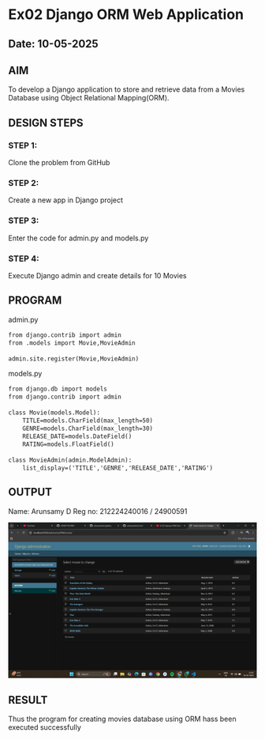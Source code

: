 # Ex02 Django ORM Web Application
## Date: 10-05-2025

## AIM
To develop a Django application to store and retrieve data from a Movies Database using Object Relational Mapping(ORM).

## DESIGN STEPS

### STEP 1:
Clone the problem from GitHub

### STEP 2:
Create a new app in Django project

### STEP 3:
Enter the code for admin.py and models.py

### STEP 4:
Execute Django admin and create details for 10 Movies

## PROGRAM

admin.py

```
from django.contrib import admin
from .models import Movie,MovieAdmin

admin.site.register(Movie,MovieAdmin)
```

models.py

```
from django.db import models
from django.contrib import admin

class Movie(models.Model):
	TITLE=models.CharField(max_length=50)
	GENRE=models.CharField(max_length=30)
	RELEASE_DATE=models.DateField()
	RATING=models.FloatField()

class MovieAdmin(admin.ModelAdmin):
	list_display=('TITLE','GENRE','RELEASE_DATE','RATING')

```


## OUTPUT

Name: Arunsamy D
Reg no: 212224240016 / 24900591

![alt text](<Screenshot (82).png>)

## RESULT
Thus the program for creating movies database using ORM hass been executed successfully

